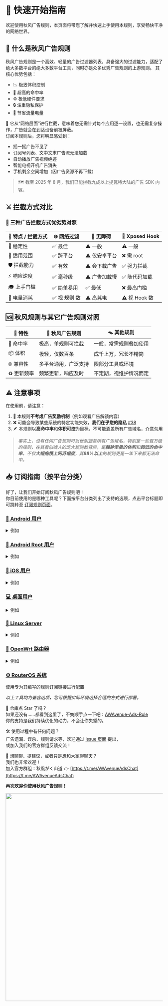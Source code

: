 # 🧭 快速开始指南

欢迎使用秋风广告规则，本页面将带您了解并快速上手使用本规则，享受畅快干净的网络世界。


## 🍃 什么是秋风广告规则

秋风广告规则是一个高效、轻量的广告过滤器列表，具备强大的过滤能力，适配了绝大多数平台的绝大多数平台工具，同时亦是众多优秀广告规则的上游规则。
其核心优势包括：
- 📉 极致体积控制
- 🎯 超高的命中率
- ⚙️ 极低硬件要求
- 🔒 注重隐私保护
- 🔋 节省流量电量

📌 它从“网络层面”进行拦截，意味着您无需针对每个应用逐一设置，也无需复杂操作，广告就会在到达设备前被屏蔽。  
订阅本规则后，您将明显感受到：

- 摇一摇广告不见了
- 订阅号列表、文中文末广告流无法加载
- 自动播放广告视频绝迹
- 智能电视开机广告消失
- 手机剩余空间增加（因广告资源不再下载）

> 🗺️ 截至 2025 年 8 月，我们已能拦截九成以上提瓦特大陆的广告 SDK 内容。


## ⚔️ 拦截方式对比

### 🧩 三种广告拦截方式优劣势对照

| 🧩 特点 / 拦截方式 | 🌐 网络过滤 | 🧼 无障碍 | 🧬 Xposed Hook |
|------------------|-------------|-----------|----------------|
| 🧱 稳定性       | ✅ 最佳     | ⚠️ 一般    | ⚠️ 一般         |
| 🔄 适用范围     | ✅ 跨平台   | ⚠️ 仅安卓平台   | ❌ 需 root  |
| 🛡️ 拦截能力     | ✅ 有效     | ⚠️ 会下载广告 | ✅ 强力拦截     |
| ⚡ 响应速度     | ✅ 毫秒级   | ⚠️ 广告加载慢 | ✅ 随代码加载   |
| 🎓 上手门槛     | ✅ 简单易用     | ✅ 最低     | ❌ 最高门槛       |
| 🔋 电量消耗     | ✅ 视 规则 数   | ⚠️ 高耗电   | ⚠️ 视 Hook 数   |


## 🆚 秋风规则与其它广告规则对照

| 🧩 特性     | 🍃 秋风广告规则      | 🪤 其他规则            |
|------------|----------------------|------------------------|
| 🎯 命中率   | 极高，单规则可拦截    | 一般，常需规则叠加使用  |
| 📦 体积     | 极轻，仅数百条       | 成千上万，冗长不精简    |
| 🌐 兼容性   | 多平台通用，广泛支持   | 限部分工具或环境        |
| ♻️ 更新频率 | 频繁更新，响应及时    | 不定期，视维护情况而定  |


## ⚠️ 注意事项

在使用前，请注意：

1. 🚫 本规则**不考虑广告奖励机制**（例如观看广告解锁内容）
2. ❌ 可能会导致某些系统的特定功能失效，**我们在乎您的隐私** [#38](https://github.com/TG-Twilight/AWAvenue-Ads-Rule/issues/38)
3. 🪶 本规则以**高命中率**和**体积可控**为目标，不可能涵盖所有广告域名，介意勿用

> *事实上，没有任何广告规则可以做到涵盖所有广告域名，特别是一些百万级的规则，在其看似唬人的庞大规则数背后，是**臃肿至极的体积**和**超低的命中率**，不仅**大幅拖慢上网苏幅度**，其**98%以上**的规则更是一年下来都无法命中。*


## 📥 订阅指南（按平台分类）

好了，让我们开始订阅秋风广告规则吧！  
你目前使用的是哪种工具呢？下面按平台分类列出了支持的选项，点击平台标题即可跳转至 [订阅规则页面](https://awavenue.top/Sub.html)。


### [📱 Android 用户](https://awavenue.top/Sub.html)
<details>
  <summary>例如</summary>

- AdGuard（App 与 DNS 模式）
- AdAway（VPN 工作模式）
- Clash Meta、Surfboard、大胜净化 等

</details>


### [📱 Android Root 用户](https://awavenue.top/Sub.html)
<details>
  <summary>例如</summary>

- akashaProxy
- Clash Mix
- AdGuard Home for Magisk twoone3 版
- AdAway（root 工作模式）
- Singbox

</details>


### [🍎 iOS 用户](https://awavenue.top/Sub.html)
<details>
  <summary>例如</summary>

- AdGuard
- QuantumultX
- Surge
- ShadowRocket
- Loon

</details>


### [💻 桌面用户](https://awavenue.top/Sub.html)
<details>
  <summary>例如</summary>

- AdGuard
- hosts 文件过滤

**注意！我们不支持任何浏览器插件，即使是 AdGuard for Chrome ，我们的规则不适用浏览器插件工作的场景。**

</details>


### [🐧 Linux Server](https://awavenue.top/Sub.html)
<details>
  <summary>例如</summary>

- AdGuard Home
- AdGuard DNS

</details>


### [📶 OpenWrt 路由器](https://awavenue.top/Sub.html)
<details>
  <summary>例如</summary>

- AdGuard Home
- Dnsmasq、hosts、Mosdns
- 广告屏蔽大师 Plus+ 等 DNS 去广告插件

</details>


### [⚙️ RouterOS 系统](https://awavenue.top/Sub.html)
使用专为其编写的规则订阅链接进行配置

*以上工具均为兼容选项，您可根据实际环境选择合适的方式进行部署。*


🌟 仓库点 Star 了吗？  
如果还没有……都看到这里了，不妨顺手点一下吧：[AWAvenue-Ads-Rule](https://github.com/TG-Twilight/AWAvenue-Ads-Rule)  
你的支持是我们持续优化的动力，不会让你失望的。

🛠️ 使用过程中有任何问题？  
广告遗漏、误杀、规则请求等，欢迎通过 [Issue 页面](https://github.com/TG-Twilight/AWAvenue-Ads-Rule/issues) 提出，  
或加入我们的官方群组反馈交流！

💬 想聊聊、提建议，或者只是想和大家聊聊天？  
我们也非常欢迎！  
加入官方群组：秋風がく山道 👉 [https://t.me/AWAvenueAdsChat](https://t.me/AWAvenueAdsChat)

**再次欢迎你使用秋风广告规则！**
<p align="right">
  <img src="https://count.getloli.com/get/@TG-Twiligh?theme=booru-helltaker" alt="Profile Views" width="666"/>
</p>


